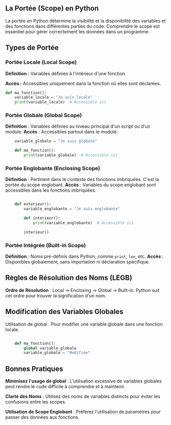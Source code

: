 ## La Portée (Scope) en Python

La portée en Python détermine la visibilité et la disponibilité des variables et des fonctions dans différentes parties du code. Comprendre le scope est essentiel pour gérer correctement les données dans un programme.

## Types de Portée

### Portée Locale (Local Scope)

**Définition :** Variables définies à l'intérieur d'une fonction.

**Accès :** Accessibles uniquement dans la fonction où elles sont déclarées.

  ```python
  def ma_fonction():
      variable_locale = "Je suis locale"
      print(variable_locale)  # Accessible ici
```
### Portée Globale (Global Scope)

**Définition** : Variables définies au niveau principal d'un script ou d'un module.
**Accès** : Accessibles partout dans le module.

```python
    variable_globale = "Je suis globale"

    def ma_fonction():
        print(variable_globale)  # Accessible ici
```

### Portée Englobante (Enclosing Scope)

**Définition** : Pertinent dans le contexte des fonctions imbriquées. C'est la portée du scope englobant.
**Accès** : Variables du scope englobant sont accessibles dans les fonctions imbriquées.

```python

    def exterieur():
        variable_englobante = "Je suis englobante"

        def interieur():
            print(variable_englobante)  # Accessible ici

        interieur()
```

### Portée Intégrée (Built-in Scope)

**Définition** : Noms pré-définis dans Python, comme ```print```, ```len```, etc.
**Accès** : Disponibles globalement, sans importation ni déclaration spécifique.


## Règles de Résolution des Noms (LEGB)

**Ordre de Résolution** : Local → Enclosing → Global → Built-in.
Python suit cet ordre pour trouver la signification d'un nom.

## Modification des Variables Globales

Utilisation de global : Pour modifier une variable globale dans une fonction locale.

```python

    def ma_fonction():
        global variable_globale
        variable_globale = "Modifiée"
```

## Bonnes Pratiques

**Minimisez l'usage de global** : L'utilisation excessive de variables globales peut rendre le code difficile à comprendre et à maintenir.

**Clarté des Noms** : Utilisez des noms de variables distincts pour éviter les confusions entre les scopes.

**Utilisation de Scope Englobant** : Préférez l'utilisation de paramètres pour passer des données aux fonctions.
